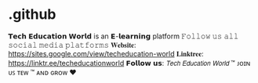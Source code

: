 # .github
𝗧𝗲𝗰𝗵 𝗘𝗱𝘂𝗰𝗮𝘁𝗶𝗼𝗻 𝗪𝗼𝗿𝗹𝗱 is an 𝗘-𝗹𝗲𝗮𝗿𝗻𝗶𝗻𝗴 platform 𝙵𝚘𝚕𝚕𝚘𝚠 𝚞𝚜 𝚊𝚕𝚕 𝚜𝚘𝚌𝚒𝚊𝚕 𝚖𝚎𝚍𝚒𝚊 𝚙𝚕𝚊𝚝𝚏𝚘𝚛𝚖𝚜  𝐖𝐞𝐛𝐬𝐢𝐭𝐞: https://sites.google.com/view/techeducation-world  𝐋𝐢𝐧𝐤𝐭𝐫𝐞𝐞: https://linktr.ee/techeducationworld  𝗙𝗼𝗹𝗹𝗼𝘄 𝘂𝘀: 𝘛𝘦𝘤𝘩 𝘌𝘥𝘶𝘤𝘢𝘵𝘪𝘰𝘯 𝘞𝘰𝘳𝘭𝘥 ™ ᴊᴏɪɴ ᴜꜱ ᴛᴇᴡ ™ ᴀɴᴅ ɢʀᴏᴡ ♥
